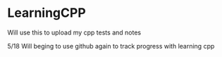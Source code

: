 # LearningCPP
Will use this to upload my cpp tests  and notes


5/18 Will beging to use github again to track progress with learning cpp
